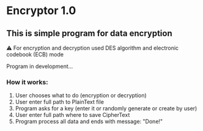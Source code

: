 # Encryptor 1.0 

## This is simple program for data encryption
:warning: For encryption and decryption used DES algorithm and electronic codebook (ECB) mode

Program in development...

### How it works:
1. User chooses what to do (encryption or decryption)
1. User enter full path to PlainText file 
1. Program asks for a key (enter it or randomly generate or create by user)
1. User enter full path where to save CipherText
1. Program process all data and ends with message: "Done!" 

